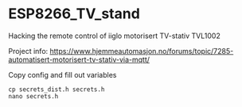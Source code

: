 # ESP8266_TV_stand

Hacking the remote control of iiglo motorisert TV-stativ TVL1002

Project info:
https://www.hjemmeautomasjon.no/forums/topic/7285-automatisert-motorisert-tv-stativ-via-mqtt/

Copy config and fill out variables
```
cp secrets_dist.h secrets.h
nano secrets.h
```
